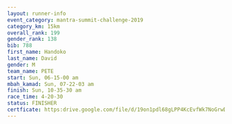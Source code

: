 ```yaml
---
layout: runner-info 
event_category: mantra-summit-challenge-2019 
category_km: 15km 
overall_rank: 199
gender_rank: 138
bib: 788
first_name: Handoko
last_name: David
gender: M
team_name: PETE
start: Sun, 06-15-00 am
mbah_kamad: Sun, 07-22-03 am
finish: Sun, 10-35-30 am
race_time: 4-20-30
status: FINISHER
certficate: https:drive.google.com/file/d/19on1pdl68gLPP4KcEvfWk7NoGrwDyrY5/view?usp=sharing
---
```


